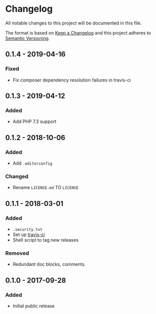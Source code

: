 # Changelog

All notable changes to this project will be documented in this file.

The format is based on [Keep a Changelog](http://keepachangelog.com/en/1.0.0/)
and this project adheres to [Semantic Versioning](http://semver.org/spec/v2.0.0.html).

## 0.1.4 - 2019-04-16

### Fixed
- Fix composer dependency resolution failures in travis-ci

## 0.1.3 - 2019-04-12

### Added
- Add PHP 7.3 support

## 0.1.2 - 2018-10-06

### Added
- Add `.editorconfig`

### Changed
- Rename `LICENSE.md` TO `LICENSE`

## 0.1.1 - 2018-03-01

### Added
- `.security.txt`
- Set up [travis-ci](https://travis-ci.org/GrottoPress/mobile-detector)
- Shell script to tag new releases

### Removed
- Redundant doc blocks, comments.

## 0.1.0 - 2017-09-28

### Added
- Initial public release
